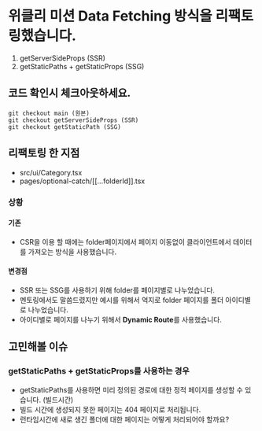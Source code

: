 # 위클리 미션 Data Fetching 방식을 리팩토링했습니다.

1. getServerSideProps (SSR)
2. getStaticPaths + getStaticProps (SSG)

## 코드 확인시 체크아웃하세요.

```
git checkout main (원본)
git checkout getServerSideProps (SSR)
git checkout getStaticPath (SSG)
```

## 리팩토링 한 지점

-   src/ui/Category.tsx
-   pages/optional-catch/[[...folderId]].tsx

### 상황

#### 기존

-   CSR을 이용 할 때에는 folder페이지에서 페이지 이동없이 클라이언트에서 데이터를 가져오는 방식을 사용했습니다.

#### 변경점

-   SSR 또는 SSG를 사용하기 위해 folder를 페이지별로 나누었습니다.
-   멘토링에서도 말씀드렸지만 예시를 위해서 억지로 folder 페이지를 폴더 아이디별로 나누었습니다.
-   아이디별로 페이지를 나누기 위해서 **Dynamic Route**를 사용했습니다.

## 고민해볼 이슈

### getStaticPaths + getStaticProps를 사용하는 경우

-   getStaticPaths를 사용하면 미리 정의된 경로에 대한 정적 페이지를 생성할 수 있습니다. (빌드시간)
-   빌드 시간에 생성되지 못한 페이지는 404 페이지로 처리됩니다.
-   런타임시간에 새로 생긴 폴더에 대한 페이지는 어떻게 처리되어야 할까요?
